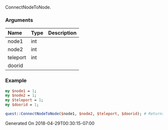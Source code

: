 ConnectNodeToNode.
### Arguments
**Name**|**Type**|**Description**
:---|:---|:---
node1|int|
node2|int|
teleport|int|
doorid||

### Example

```perl
my $node1 = 1;
my $node2 = 1;
my $teleport = 1;
my $doorid = 1;

quest::ConnectNodeToNode($node1, $node2, $teleport, $doorid); # Returns void
```


Generated On 2018-04-29T00:30:15-07:00